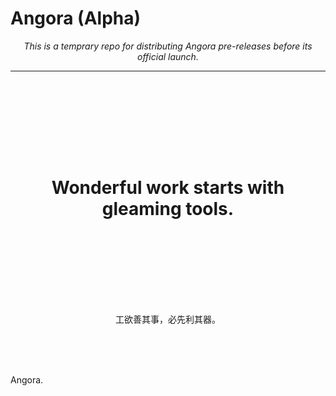 # Angora (Alpha)
<p align="center"> <i>This is a temprary repo for distributing Angora pre-releases before its official launch.</i></p>
<hr>
<h1>
  <br>
  <br>
  <br>
<p align="center">Wonderful work starts with gleaming tools.</p>
  <br>
  <br>
  <br>
  </h1>
<p align="center"> 工欲善其事，必先利其器。 </p>
</p>
  <br>
  <br>
  <br>

Angora. 
